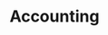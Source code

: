 ---
title: 'Accounting'
weight: 10
meta_title: "Account - Accounting - MultiSafepay Docs"
layout: 'block'
meta_description: "Sign up. Build and test your payments integration. Explore our products and services. Use our API reference, SDKs, and wrappers. Get support."
logo: '/svgs/AccountingBookkeeping.svg'
short_description: 'Generate reports and integrate with accounting platforms.'
aliases:
    - /tools/accounting/
---